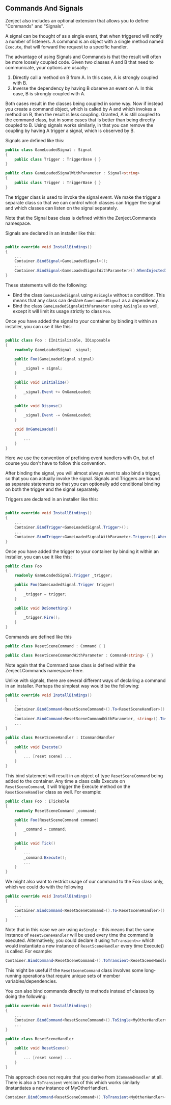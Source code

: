 
## <a id="commands-and-signals"></a>Commands And Signals

Zenject also includes an optional extension that allows you to define "Commands" and "Signals".

A signal can be thought of as a single event, that when triggered will notify a number of listeners.  A command is an object with a single method named `Execute`, that will forward the request to a specific handler.

The advantage of using Signals and Commands is that the result will often be more loosely coupled code.  Given two classes A and B that need to communicate, your options are usually:

1. Directly call a method on B from A.  In this case, A is strongly coupled with B.
2. Inverse the dependency by having B observe an event on A.  In this case, B is strongly coupled with A.

Both cases result in the classes being coupled in some way.  Now if instead you create a command object, which is called by A and which invokes a method on B, then the result is less coupling.  Granted, A is still coupled to the command class, but in some cases that is better than being directly coupled to B.  Using signals works similarly, in that you can remove the coupling by having A trigger a signal, which is observed by B.

Signals are defined like this:

```csharp
public class GameLoadedSignal : Signal
{
    public class Trigger : TriggerBase { }
}

public class GameLoadedSignalWithParameter : Signal<string>
{
    public class Trigger : TriggerBase { }
}
```

The trigger class is used to invoke the signal event.  We make the trigger a separate class so that we can control which classes can trigger the signal and which classes can listen on the signal separately.

Note that the Signal base class is defined within the Zenject.Commands namespace.

Signals are declared in an installer like this:

```csharp

public override void InstallBindings()
{
    ...
    Container.BindSignal<GameLoadedSignal>();
    ...
    Container.BindSignal<GameLoadedSignalWithParameter>().WhenInjectedInto<Foo>();
}

```

These statements will do the following:
* Bind the class `GameLoadedSignal` using `AsSingle` without a condition.  This means that any class can declare `GameLoadedSignal` as a dependency.
* Bind the class `GameLoadedSignalWithParameter` using `AsSingle` as well, except it will limit its usage strictly to class `Foo`.

Once you have added the signal to your container by binding it within an installer, you can use it like this:

```csharp

public class Foo : IInitializable, IDisposable
{
    readonly GameLoadedSignal _signal;

    public Foo(GameLoadedSignal signal)
    {
        _signal = signal;
    }

    public void Initialize()
    {
        _signal.Event += OnGameLoaded;
    }

    public void Dispose()
    {
        _signal.Event -= OnGameLoaded;
    }

    void OnGameLoaded()
    {
        ...
    }
}
```

Here we use the convention of prefixing event handlers with On, but of course you don't have to follow this convention.

After binding the signal, you will almost always want to also bind a trigger, so that you can actually invoke the signal.  Signals and Triggers are bound as separate statements so that you can optionally add conditional binding on both the trigger and the signal separately.

Triggers are declared in an installer like this:

```csharp

public override void InstallBindings()
{
    ...
    Container.BindTrigger<GameLoadedSignal.Trigger>();
    ...
    Container.BindTrigger<GameLoadedSignalWithParameter.Trigger>().WhenInjectedInto<Foo>();
}

```

Once you have added the trigger to your container by binding it within an installer, you can use it like this:

```csharp
public class Foo
{
    readonly GameLoadedSignal.Trigger _trigger;

    public Foo(GameLoadedSignal.Trigger trigger)
    {
        _trigger = trigger;
    }

    public void DoSomething()
    {
        _trigger.Fire();
    }
}
```

Commands are defined like this

```csharp
public class ResetSceneCommand : Command { }

public class ResetSceneCommandWithParameter : Command<string> { }
```

Note again that the Command base class is defined within the Zenject.Commands namespace here.

Unlike with signals, there are several different ways of declaring a command in an installer.  Perhaps the simplest way would be the following:

```csharp
public override void InstallBindings()
{
    ...
    Container.BindCommand<ResetSceneCommand>().To<ResetSceneHandler>().AsSingle();
    ...
    Container.BindCommand<ResetSceneCommandWithParameter, string>().To<ResetSceneHandler>().AsSingle();
    ...
}

public class ResetSceneHandler : ICommandHandler
{
    public void Execute()
    {
        ... [reset scene] ...
    }
}
```

This bind statement will result in an object of type `ResetSceneCommand` being added to the container.  Any time a class calls Execute on `ResetSceneCommand`, it will trigger the Execute method on the `ResetSceneHandler` class as well.  For example:

```csharp
public class Foo : ITickable
{
    readonly ResetSceneCommand _command;

    public Foo(ResetSceneCommand command)
    {
        _command = command;
    }

    public void Tick()
    {
        ...
        _command.Execute();
        ...
    }
}
```

We might also want to restrict usage of our command to the Foo class only, which we could do with the following

```csharp
public override void InstallBindings()
{
    ...
    Container.BindCommand<ResetSceneCommand>().To<ResetSceneHandler>().AsSingle().WhenInjectedInto<Foo>();
    ...
}
```

Note that in this case we are using `AsSingle` - this means that the same instance of `ResetSceneHandler` will be used every time the command is executed.  Alternatively, you could declare it using `ToTransient<>` which would instantiate a new instance of `ResetSceneHandler` every time Execute() is called.  For example:

```csharp
Container.BindCommand<ResetSceneCommand>().ToTransient<ResetSceneHandler>();
```

This might be useful if the `ResetSceneCommand` class involves some long-running operations that require unique sets of member variables/dependencies.

You can also bind commands directly to methods instead of classes by doing the following:

```csharp
public override void InstallBindings()
{
    ...
    Container.BindCommand<ResetSceneCommand>().ToSingle<MyOtherHandler>(x => x.ResetScene);
    ...
}

public class ResetSceneHandler
{
    public void ResetScene()
    {
        ... [reset scene] ...
    }
}
```

This approach does not require that you derive from `ICommandHandler` at all.  There is also a `ToTransient` version of this which works similarly (instantiates a new instance of MyOtherHandler).

```csharp
Container.BindCommand<ResetSceneCommand>().ToTransient<MyOtherHandler>(x => x.ResetScene);
```
